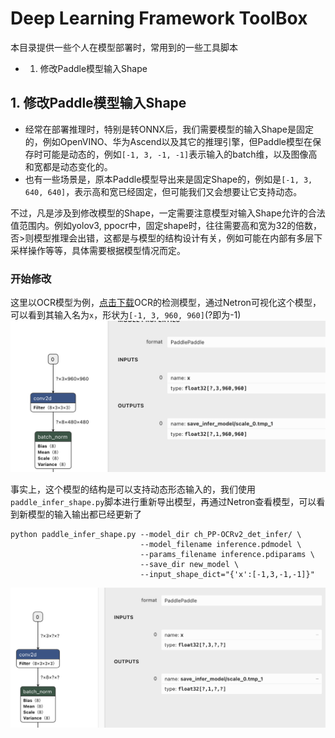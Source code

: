 # Deep Learning Framework ToolBox

本目录提供一些个人在模型部署时，常用到的一些工具脚本

- 1. 修改Paddle模型输入Shape

## 1. 修改Paddle模型输入Shape

- 经常在部署推理时，特别是转ONNX后，我们需要模型的输入Shape是固定的，例如OpenVINO、华为Ascend以及其它的推理引擎，但Paddle模型在保存时可能是动态的，例如`[-1, 3, -1, -1]`表示输入的batch维，以及图像高和宽都是动态变化的。
- 也有一些场景是，原本Paddle模型导出来是固定Shape的，例如是`[-1, 3, 640, 640]`，表示高和宽已经固定，但可能我们又会想要让它支持动态。

不过，凡是涉及到修改模型的Shape，一定需要注意模型对输入Shape允许的合法值范围内。例如yolov3, ppocr中，固定shape时，往往需要高和宽为32的倍数，否>则模型推理会出错，这都是与模型的结构设计有关，例如可能在内部有多层下采样操作等等，具体需要根据模型情况而定。

### 开始修改

这里以OCR模型为例，[点击下载](https://paddleocr.bj.bcebos.com/PP-OCRv2/chinese/ch_PP-OCRv2_det_infer.tar)OCR的检测模型，通过Netron可视化这个模型，可以看到其输入名为`x`，形状为`[-1, 3, 960, 960]`(?即为-1)
![image-20220331162225040](imgs/origin.png)  

事实上，这个模型的结构是可以支持动态形态输入的，我们使用`paddle_infer_shape.py`脚本进行重新导出模型，再通过Netron查看模型，可以看到新模型的输入输出都已经更新了
```
python paddle_infer_shape.py --model_dir ch_PP-OCRv2_det_infer/ \
                             --model_filename inference.pdmodel \
                             --params_filename inference.pdiparams \
                             --save_dir new_model \
                             --input_shape_dict="{'x':[-1,3,-1,-1]}" 
```
![image-20220331165925526](imgs/new.png)
